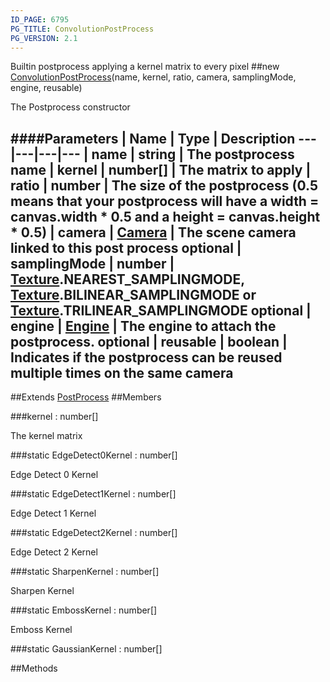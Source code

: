 ```yaml
---
ID_PAGE: 6795
PG_TITLE: ConvolutionPostProcess
PG_VERSION: 2.1
---
```


Builtin postprocess applying a kernel matrix to every pixel
##new [ConvolutionPostProcess](page.php?p=6795)(name, kernel, ratio, camera, samplingMode, engine, reusable)



The Postprocess constructor




####Parameters
 | Name | Type | Description
---|---|---|---
 | name | string | The postprocess name
 | kernel | number[] | The matrix to apply
 | ratio | number | The size of the postprocess (0.5 means that your postprocess will have a width = canvas.width * 0.5 and a height = canvas.height * 0.5)
 | camera | [Camera](page.php?p=6631) | The scene camera linked to this post process
optional | samplingMode | number | [Texture](page.php?p=6733).NEAREST_SAMPLINGMODE, [Texture](page.php?p=6733).BILINEAR_SAMPLINGMODE or [Texture](page.php?p=6733).TRILINEAR_SAMPLINGMODE
optional | engine | [Engine](page.php?p=6629) | The engine to attach the postprocess.
optional | reusable | boolean | Indicates if the postprocess can be reused multiple times on the same camera
---

##Extends [PostProcess](page.php?p=6790)
##Members

###kernel : number[]




The kernel matrix



###static EdgeDetect0Kernel : number[]




Edge Detect 0 Kernel



###static EdgeDetect1Kernel : number[]




Edge Detect 1 Kernel



###static EdgeDetect2Kernel : number[]




Edge Detect 2 Kernel



###static SharpenKernel : number[]




Sharpen Kernel



###static EmbossKernel : number[]




Emboss Kernel



###static GaussianKernel : number[]




##Methods
